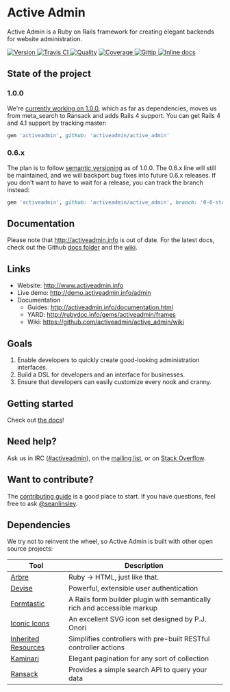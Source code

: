 # Active Admin

Active Admin is a Ruby on Rails framework for creating elegant backends for website administration.

[![Version     ](http://img.shields.io/gem/v/activeadmin.svg)                       ](https://rubygems.org/gems/activeadmin)
[![Travis CI   ](http://img.shields.io/travis/gregbell/active_admin/master.svg)     ](https://travis-ci.org/gregbell/active_admin)
[![Quality     ](http://img.shields.io/codeclimate/github/gregbell/active_admin.svg)](https://codeclimate.com/github/gregbell/active_admin)
[![Coverage    ](http://img.shields.io/coveralls/gregbell/active_admin.svg)         ](https://coveralls.io/r/gregbell/active_admin)
[![Gittip      ](http://img.shields.io/gittip/activeadmin.svg)                      ](https://gittip.com/activeadmin)
[![Inline docs ](http://inch-ci.org/github/gregbell/active_admin.svg?branch=master) ](http://inch-ci.org/github/gregbell/active_admin)

## State of the project

### 1.0.0

We're [currently working on 1.0.0](https://github.com/activeadmin/active_admin/issues?milestone=18),
which as far as dependencies, moves us from meta_search to Ransack and adds Rails 4 support.
You can get Rails 4 and 4.1 support by tracking master:

```ruby
gem 'activeadmin', github: 'activeadmin/active_admin'
```

### 0.6.x

The plan is to follow [semantic versioning](http://semver.org/) as of 1.0.0. The 0.6.x line will
still be maintained, and we will backport bug fixes into future 0.6.x releases. If you don't want
to have to wait for a release, you can track the branch instead:

```ruby
gem 'activeadmin', github: 'activeadmin/active_admin', branch: '0-6-stable'
```

## Documentation

Please note that <http://activeadmin.info> is out of date. For the latest docs, check out the
Github [docs folder](https://github.com/activeadmin/active_admin/tree/master/docs) and the [wiki](https://github.com/activeadmin/active_admin/wiki).

## Links

* Website: <http://www.activeadmin.info>
* Live demo: <http://demo.activeadmin.info/admin>
* Documentation
  * Guides: <http://activeadmin.info/documentation.html>
  * YARD: <http://rubydoc.info/gems/activeadmin/frames>
  * Wiki: <https://github.com/activeadmin/active_admin/wiki>

## Goals

1. Enable developers to quickly create good-looking administration interfaces.
2. Build a DSL for developers and an interface for businesses.
3. Ensure that developers can easily customize every nook and cranny.

## Getting started

Check out [the docs](https://github.com/activeadmin/active_admin/blob/master/docs/0-installation.md)!

## Need help?

Ask us in IRC ([#activeadmin](https://webchat.freenode.net/?channels=activeadmin)), on the
[mailing list](http://groups.google.com/group/activeadmin), or on
[Stack Overflow](http://stackoverflow.com/questions/tagged/activeadmin).

## Want to contribute?

The [contributing guide](https://github.com/activeadmin/active_admin/blob/master/CONTRIBUTING.md)
is a good place to start. If you have questions, feel free to ask
[@seanlinsley](https://twitter.com/seanlinsley).

## Dependencies

We try not to reinvent the wheel, so Active Admin is built with other open source projects:

Tool                  | Description
--------------------- | -----------
[Arbre]               | Ruby -> HTML, just like that.
[Devise]              | Powerful, extensible user authentication
[Formtastic]          | A Rails form builder plugin with semantically rich and accessible markup
[Iconic Icons]        | An excellent SVG icon set designed by P.J. Onori
[Inherited Resources] | Simplifies controllers with pre-built RESTful controller actions
[Kaminari]            | Elegant pagination for any sort of collection
[Ransack]             | Provides a simple search API to query your data

[Arbre]: https://github.com/gregbell/arbre
[Devise]: https://github.com/plataformatec/devise
[Formtastic]: https://github.com/justinfrench/formtastic
[Iconic Icons]: http://somerandomdude.com/projects/iconic
[Inherited Resources]: https://github.com/josevalim/inherited_resources
[Kaminari]: https://github.com/amatsuda/kaminari
[Ransack]: https://github.com/activerecord-hackery/ransack

